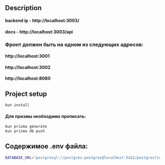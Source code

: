 ## Description

#### backend ip - http://localhost:3003/
#### docs - http://localhost:3003/api

### Фронт должен быть на одном из следующих адресов:
#### http://localhost:3001
#### http://localhost:3002
#### http://localhost:8080

## Project setup

```bash
bun install
```

#### Для призмы необходимо прописать:

```bash
bun prisma generate
bun prisma db push
```

## Содержимое .env файла:

```bash
DATABASE_URL="postgresql://postgres:postgres@localhost:5432/postgres?schema=public"
```